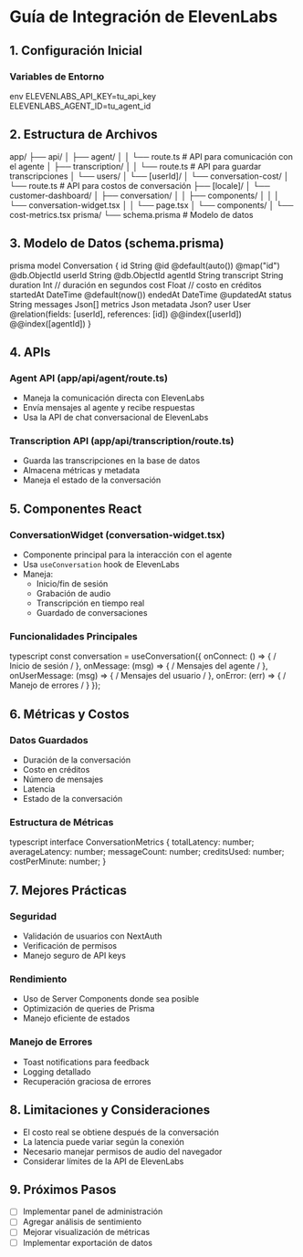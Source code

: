 # Guía de Integración de ElevenLabs

## 1. Configuración Inicial

### Variables de Entorno
env
ELEVENLABS_API_KEY=tu_api_key
ELEVENLABS_AGENT_ID=tu_agent_id


## 2. Estructura de Archivos
app/
├── api/
│ ├── agent/
│ │ └── route.ts # API para comunicación con el agente
│ ├── transcription/
│ │ └── route.ts # API para guardar transcripciones
│ └── users/
│ └── [userId]/
│ └── conversation-cost/
│ └── route.ts # API para costos de conversación
├── [locale]/
│ └── customer-dashboard/
│ ├── conversation/
│ │ ├── components/
│ │ │ └── conversation-widget.tsx
│ │ └── page.tsx
│ └── components/
│ └── cost-metrics.tsx
prisma/
└── schema.prisma # Modelo de datos


## 3. Modelo de Datos (schema.prisma)

prisma
model Conversation {
id String @id @default(auto()) @map("id") @db.ObjectId
userId String @db.ObjectId
agentId String
transcript String
duration Int // duración en segundos
cost Float // costo en créditos
startedAt DateTime @default(now())
endedAt DateTime @updatedAt
status String
messages Json[]
metrics Json
metadata Json?
user User @relation(fields: [userId], references: [id])
@@index([userId])
@@index([agentId])
}


## 4. APIs

### Agent API (app/api/agent/route.ts)
- Maneja la comunicación directa con ElevenLabs
- Envía mensajes al agente y recibe respuestas
- Usa la API de chat conversacional de ElevenLabs

### Transcription API (app/api/transcription/route.ts)
- Guarda las transcripciones en la base de datos
- Almacena métricas y metadata
- Maneja el estado de la conversación

## 5. Componentes React

### ConversationWidget (conversation-widget.tsx)
- Componente principal para la interacción con el agente
- Usa `useConversation` hook de ElevenLabs
- Maneja:
  - Inicio/fin de sesión
  - Grabación de audio
  - Transcripción en tiempo real
  - Guardado de conversaciones

### Funcionalidades Principales
typescript
const conversation = useConversation({
onConnect: () => { / Inicio de sesión / },
onMessage: (msg) => { / Mensajes del agente / },
onUserMessage: (msg) => { / Mensajes del usuario / },
onError: (err) => { / Manejo de errores / }
});


## 6. Métricas y Costos

### Datos Guardados
- Duración de la conversación
- Costo en créditos
- Número de mensajes
- Latencia
- Estado de la conversación

### Estructura de Métricas
typescript
interface ConversationMetrics {
totalLatency: number;
averageLatency: number;
messageCount: number;
creditsUsed: number;
costPerMinute: number;
}


## 7. Mejores Prácticas

### Seguridad
- Validación de usuarios con NextAuth
- Verificación de permisos
- Manejo seguro de API keys

### Rendimiento
- Uso de Server Components donde sea posible
- Optimización de queries de Prisma
- Manejo eficiente de estados

### Manejo de Errores
- Toast notifications para feedback
- Logging detallado
- Recuperación graciosa de errores

## 8. Limitaciones y Consideraciones

- El costo real se obtiene después de la conversación
- La latencia puede variar según la conexión
- Necesario manejar permisos de audio del navegador
- Considerar límites de la API de ElevenLabs

## 9. Próximos Pasos

- [ ] Implementar panel de administración
- [ ] Agregar análisis de sentimiento
- [ ] Mejorar visualización de métricas
- [ ] Implementar exportación de datos